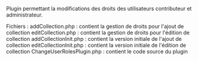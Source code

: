 Plugin permettant la modifications des droits des utilisateurs contributeur et administrateur.

Fichiers : 
	addCollection.php : contient la gestion de droits pour l'ajout de collection
	editCollection.php : contient la gestion de droits pour l'édition de collection
	addCollectionInit.php : contient la version initiale de l'ajout de collection
	editCollectionInit.php : contient la version initiale de l'édition de collection
	ChangeUserRolesPlugin.php : contient le code source du plugin